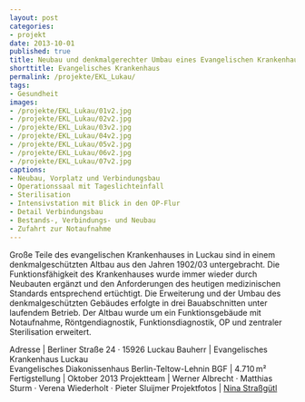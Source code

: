 ```yaml
---
layout: post
categories:
- projekt
date: 2013-10-01
published: true
title: Neubau und denkmalgerechter Umbau eines Evangelischen Krankenhauses
shorttitle: Evangelisches Krankenhaus
permalink: /projekte/EKL_Lukau/
tags: 
- Gesundheit
images:
- /projekte/EKL_Lukau/01v2.jpg
- /projekte/EKL_Lukau/02v2.jpg
- /projekte/EKL_Lukau/03v2.jpg
- /projekte/EKL_Lukau/04v2.jpg
- /projekte/EKL_Lukau/05v2.jpg
- /projekte/EKL_Lukau/06v2.jpg
- /projekte/EKL_Lukau/07v2.jpg
captions:
- Neubau, Vorplatz und Verbindungsbau
- Operationssaal mit Tageslichteinfall
- Sterilisation
- Intensivstation mit Blick in den OP-Flur
- Detail Verbindungsbau
- Bestands-, Verbindungs- und Neubau
- Zufahrt zur Notaufnahme
---
```

Große Teile des evangelischen Krankenhauses in Luckau sind in einem denkmalgeschützten Altbau aus den Jahren 1902/03 untergebracht. Die Funktionsfähigkeit des Krankenhauses wurde immer wieder durch Neubauten ergänzt und den Anforderungen des heutigen medizinischen Standards entsprechend ertüchtigt. Die Erweiterung und der Umbau des denkmalgeschützten Gebäudes erfolgte in drei Bauabschnitten unter laufendem Betrieb. Der Altbau wurde um ein Funktionsgebäude mit Notaufnahme, Röntgendiagnostik, Funktionsdiagnostik, OP und zentraler Sterilisation erweitert.

Adresse				|	Berliner Straße 24 · 15926 Luckau
Bauherr				|	Evangelisches Krankenhaus Luckau<br/>Evangelisches Diakonissenhaus Berlin-Teltow-Lehnin
BGF					|	4.710 m²
Fertigstellung		|	Oktober 2013
Projektteam			|	Werner Albrecht · Matthias Sturm · Verena Wiederholt · Pieter Sluijmer
Projektfotos		|	[Nina Straßgütl](http://www.ninastrg.de/)